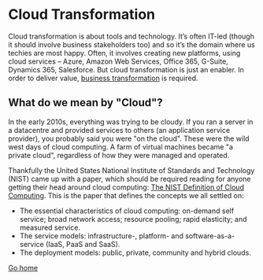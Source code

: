 # Cloud Transformation
Cloud transformation is about tools and technology. It’s often IT-led (though it should involve business stakeholders too) and so it’s the domain where us techies are most happy. Often, it involves creating new platforms, using cloud services – Azure, Amazon Web Services, Office 365, G-Suite, Dynamics 365, Salesforce. But cloud transformation is just an enabler. In order to deliver value, [business transformation](business-tx.md) is required.

## What do we mean by "Cloud"?
In the early 2010s, everything was trying to be cloudy. If you ran a server in a datacentre and provided services to others (an application service provider), you probably said you were "on the cloud". These were the wild west days of cloud computing. A farm of virtual machines became "a private cloud", regardless of how they were managed and operated. 

Thankfully the United States National Institute of Standards and Technology (NIST) came up with a paper, which should be required reading for anyone getting their head around cloud computing: [The NIST Definition of Cloud 
Computing](https://nvlpubs.nist.gov/nistpubs/legacy/sp/nistspecialpublication800-145.pdf). This is the paper that defines the concepts we all settled on:

- The essential characteristics of cloud computing: on-demand self service; broad network access; resource pooling; rapid elasticity; and measured service.
- The service models: infrastructure-, platform- and software-as-a-service (IaaS, PaaS and SaaS).
- The deployment models: public, private, community and hybrid clouds.

[Go home](README.md)
